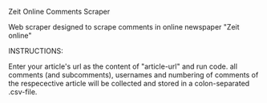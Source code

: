 Zeit Online Comments Scraper

Web scraper designed to scrape comments in online newspaper "Zeit online"


INSTRUCTIONS:

Enter your article's url as the content of "article-url" and run code. all comments (and subcomments), usernames and numbering of comments of the respecective article will be collected and stored in a colon-separated .csv-file.
